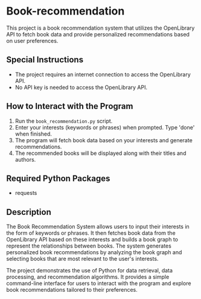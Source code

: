 # Book-recommendation

This project is a book recommendation system that utilizes the OpenLibrary API to fetch book data and provide personalized recommendations based on user preferences.

## Special Instructions
- The project requires an internet connection to access the OpenLibrary API.
- No API key is needed to access the OpenLibrary API.

## How to Interact with the Program
1. Run the `book_recommendation.py` script.
2. Enter your interests (keywords or phrases) when prompted. Type 'done' when finished.
3. The program will fetch book data based on your interests and generate recommendations.
4. The recommended books will be displayed along with their titles and authors.

## Required Python Packages
- requests

## Description
The Book Recommendation System allows users to input their interests in the form of keywords or phrases. It then fetches book data from the OpenLibrary API based on these interests and builds a book graph to represent the relationships between books. The system generates personalized book recommendations by analyzing the book graph and selecting books that are most relevant to the user's interests.

The project demonstrates the use of Python for data retrieval, data processing, and recommendation algorithms. It provides a simple command-line interface for users to interact with the program and explore book recommendations tailored to their preferences.
